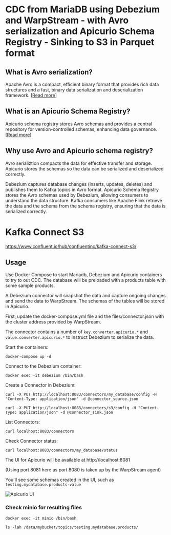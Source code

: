 
# CDC from MariaDB using Debezium and WarpStream - with Avro serialization and Apicurio Schema Registry - Sinking to S3 in Parquet format

## What is Avro serialization?

Apache Avro is a compact, efficient binary format that provides rich data structures and a fast, binary data serialization and deserialization framework. [[Read more](https://avro.apache.org/)]

## What is an Apicurio Schema Registry?

Apicurio schema registry stores Avro schemas and provides a central repository for version-controlled schemas, enhancing data governance. [[Read more](https://www.apicur.io/registry/)]

## Why use Avro and Apicurio schema registry?

Avro serializtion compacts the data for effective transfer and storage. Apicurio stores the schemas so the data can be serialized and deserialized  correctly.

Debezium captures database changes (inserts, updates, deletes) and publishes them to Kafka topics in Avro format. Apicurio Schema Registry stores the Avro schemas used by Debezium, allowing consumers to understand the data structure. Kafka consumers like Apache Flink retrieve the data and the schema from the schema registry, ensuring that the data is serialized correctly.

# Kafka Connect S3

https://www.confluent.io/hub/confluentinc/kafka-connect-s3/

## Usage

Use Docker Compose to start Mariadb, Debezium and Apicurio containers to try to out CDC. The database will be preloaded with a products table with some sample products.

A Debezium connector will snapshot the data and capture ongoing changes and send the data to WarpStream. The schemas of the tables will be stored in Apicurio.

First, update the docker-compose.yml file and the files/connector.json with the cluster address provided by WarpStream.

The connector contains a number of `key.converter.apicurio.*` and `value.converter.apicurio.*` to instruct Debezium to serialize the data.

Start the containers:

```
docker-compose up -d
```

Connect to the Debezium container:


```
docker exec -it debezium /bin/bash
```

Create a Connector in Debezium:

```
curl -X PUT http://localhost:8083/connectors/my_database/config -H "Content-Type: application/json" -d @connector_source.json

curl -X PUT http://localhost:8083/connectors/s3/config -H "Content-Type: application/json" -d @connector_sink.json
```

List Connectors:

```
curl localhost:8083/connectors
```

Check Connector status:

```
curl localhost:8083/connectors/my_database/status
```


The UI for Apicurio will be available at http://localhost:8081

(Using port 8081 here as port 8080 is taken up by the WarpStream agent)

You'll see some schemas created in the UI, such as `testing.mydatabase.products-value`

![Apicurio UI](files/apicurio.png)


### Check minio for resulting files

```
docker exec -it minio /bin/bash

ls -lah /data/mybucket/topics/testing.mydatabase.products/
````
